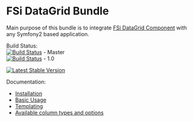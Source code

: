 # FSi DataGrid Bundle #

Main purpose of this bundle is to integrate [FSi DataGrid Component](https://github.com/fsi-open/datagrid) with any Symfony2 based application.

Build Status:  
[![Build Status](https://travis-ci.org/fsi-open/datagrid-bundle.png?branch=master)](https://travis-ci.org/fsi-open/datagrid-bundle) - Master  
[![Build Status](https://travis-ci.org/fsi-open/datagrid-bundle.png?branch=1.0)](https://travis-ci.org/fsi-open/datagrid-bundle) - 1.0  

[![Latest Stable Version](https://poser.pugx.org/fsi/datagrid-bundle/v/stable.png)](https://packagist.org/packages/fsi/datagrid-bundle)


Documentation:

* [Installation](Resources/docs/installation.md)
* [Basic Usage](Resources/docs/basic_usage.md)
* [Templating](Resources/docs/templating.md)
* [Available column types and options](https://github.com/fsi-open/datagrid#built-in-available-columns-options)
